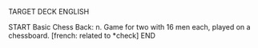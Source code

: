 TARGET DECK
ENGLISH

START
Basic
Chess
Back: n. Game for two with 16 men each, played on a chessboard. [french: related to *check]
END
